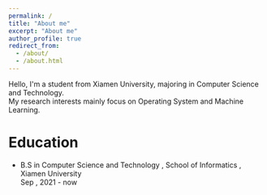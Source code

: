 ```yaml
---
permalink: /
title: "About me"
excerpt: "About me"
author_profile: true
redirect_from: 
  - /about/
  - /about.html
---
```

Hello, I'm a student from Xiamen University, majoring in Computer Science and Technology.  
My research interests mainly focus on Operating System and Machine Learning.

Education
======
* B.S in Computer Science and Technology , School of Informatics , Xiamen University   
  Sep , 2021 - now 


